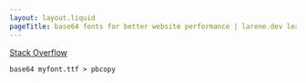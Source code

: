 ```yaml
---
layout: layout.liquid
pageTitle: base64 fonts for better website performance | larene.dev learns
---
```


[Stack Overflow](https://stackoverflow.com/questions/26867893/converting-and-rendering-web-fonts-to-base64-keep-original-look)

```
base64 myfont.ttf > pbcopy
```